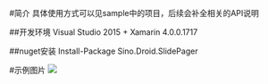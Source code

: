 #简介
具体使用方式可以见sample中的项目，后续会补全相关的API说明

##开发环境
Visual Studio 2015 + Xamarin 4.0.0.1717

##nuget安装
    Install-Package Sino.Droid.SlidePager

#示例图片
![](https://github.com/Xamarin-Cn/SlidePager/blob/master/img/1.jpg)
